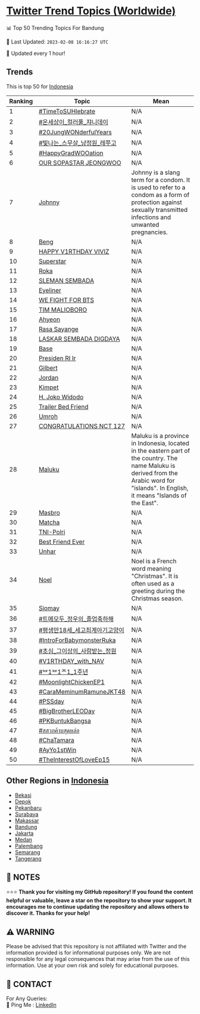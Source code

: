 [Twitter Trend Topics (Worldwide)](https://github.com/ErcinDedeoglu/Twitter-Trend-Topics)
==========


📊 Top 50 Trending Topics For Bandung

📆 Last Updated: `2023-02-08 16:16:27 UTC`

🔧 Updated every 1 hour!


## Trends

This is top 50 for [Indonesia](</Indonesia>)

| Ranking | Topic | Mean |
| ------- | ------------ | ------------ |
| 1 | [#TimeToSUHlebrate](http://twitter.com/search?q=%23TimeToSUHlebrate) | N/A |
| 2 | [#온세상이_컬러풀_쟈니데이](http://twitter.com/search?q=%23%ec%98%a8%ec%84%b8%ec%83%81%ec%9d%b4_%ec%bb%ac%eb%9f%ac%ed%92%80_%ec%9f%88%eb%8b%88%eb%8d%b0%ec%9d%b4) | N/A |
| 3 | [#20JungWONderfulYears](http://twitter.com/search?q=%2320JungWONderfulYears) | N/A |
| 4 | [#빛나는_스무살_냥정원_레쭈고](http://twitter.com/search?q=%23%eb%b9%9b%eb%82%98%eb%8a%94_%ec%8a%a4%eb%ac%b4%ec%82%b4_%eb%83%a5%ec%a0%95%ec%9b%90_%eb%a0%88%ec%ad%88%ea%b3%a0) | N/A |
| 5 | [#HappyGradWOOation](http://twitter.com/search?q=%23HappyGradWOOation) | N/A |
| 6 | [OUR SOPASTAR JEONGWOO](http://twitter.com/search?q=OUR+SOPASTAR+JEONGWOO) | N/A |
| 7 | [Johnny](http://twitter.com/search?q=Johnny) | Johnny is a slang term for a condom. It is used to refer to a condom as a form of protection against sexually transmitted infections and unwanted pregnancies. |
| 8 | [Beng](http://twitter.com/search?q=Beng) | N/A |
| 9 | [HAPPY V1RTHDAY VIVIZ](http://twitter.com/search?q=HAPPY+V1RTHDAY+VIVIZ) | N/A |
| 10 | [Superstar](http://twitter.com/search?q=Superstar) | N/A |
| 11 | [Roka](http://twitter.com/search?q=Roka) | N/A |
| 12 | [SLEMAN SEMBADA](http://twitter.com/search?q=SLEMAN+SEMBADA) | N/A |
| 13 | [Eyeliner](http://twitter.com/search?q=Eyeliner) | N/A |
| 14 | [WE FIGHT FOR BTS](http://twitter.com/search?q=WE+FIGHT+FOR+BTS) | N/A |
| 15 | [TIM MALIOBORO](http://twitter.com/search?q=TIM+MALIOBORO) | N/A |
| 16 | [Ahyeon](http://twitter.com/search?q=Ahyeon) | N/A |
| 17 | [Rasa Sayange](http://twitter.com/search?q=Rasa+Sayange) | N/A |
| 18 | [LASKAR SEMBADA DIGDAYA](http://twitter.com/search?q=LASKAR+SEMBADA+DIGDAYA) | N/A |
| 19 | [Base](http://twitter.com/search?q=Base) | N/A |
| 20 | [Presiden RI Ir](http://twitter.com/search?q=Presiden+RI+Ir) | N/A |
| 21 | [Gilbert](http://twitter.com/search?q=Gilbert) | N/A |
| 22 | [Jordan](http://twitter.com/search?q=Jordan) | N/A |
| 23 | [Kimpet](http://twitter.com/search?q=Kimpet) | N/A |
| 24 | [H. Joko Widodo](http://twitter.com/search?q=H.+Joko+Widodo) | N/A |
| 25 | [Trailer Bed Friend](http://twitter.com/search?q=Trailer+Bed+Friend) | N/A |
| 26 | [Umroh](http://twitter.com/search?q=Umroh) | N/A |
| 27 | [CONGRATULATIONS NCT 127](http://twitter.com/search?q=CONGRATULATIONS+NCT+127) | N/A |
| 28 | [Maluku](http://twitter.com/search?q=Maluku) | Maluku is a province in Indonesia, located in the eastern part of the country. The name Maluku is derived from the Arabic word for "islands". In English, it means "Islands of the East". |
| 29 | [Masbro](http://twitter.com/search?q=Masbro) | N/A |
| 30 | [Matcha](http://twitter.com/search?q=Matcha) | N/A |
| 31 | [TNI-Polri](http://twitter.com/search?q=TNI-Polri) | N/A |
| 32 | [Best Friend Ever](http://twitter.com/search?q=Best+Friend+Ever) | N/A |
| 33 | [Unhar](http://twitter.com/search?q=Unhar) | N/A |
| 34 | [Noel](http://twitter.com/search?q=Noel) | Noel is a French word meaning "Christmas". It is often used as a greeting during the Christmas season. |
| 35 | [Siomay](http://twitter.com/search?q=Siomay) | N/A |
| 36 | [#트메모두_정우의_졸업축하해](http://twitter.com/search?q=%23%ed%8a%b8%eb%a9%94%eb%aa%a8%eb%91%90_%ec%a0%95%ec%9a%b0%ec%9d%98_%ec%a1%b8%ec%97%85%ec%b6%95%ed%95%98%ed%95%b4) | N/A |
| 37 | [#평생만18세_세고최계아기고양이](http://twitter.com/search?q=%23%ed%8f%89%ec%83%9d%eb%a7%8c18%ec%84%b8_%ec%84%b8%ea%b3%a0%ec%b5%9c%ea%b3%84%ec%95%84%ea%b8%b0%ea%b3%a0%ec%96%91%ec%9d%b4) | N/A |
| 38 | [#IntroForBabymonsterRuka](http://twitter.com/search?q=%23IntroForBabymonsterRuka) | N/A |
| 39 | [#초심_그이상의_사랑받는_정원](http://twitter.com/search?q=%23%ec%b4%88%ec%8b%ac_%ea%b7%b8%ec%9d%b4%ec%83%81%ec%9d%98_%ec%82%ac%eb%9e%91%eb%b0%9b%eb%8a%94_%ec%a0%95%ec%9b%90) | N/A |
| 40 | [#V1RTHDAY_with_NAV](http://twitter.com/search?q=%23V1RTHDAY_with_NAV) | N/A |
| 41 | [#ᄇ1ᄇ1ᄌ1_1주년](http://twitter.com/search?q=%23%e1%84%871%e1%84%871%e1%84%8c1_1%ec%a3%bc%eb%85%84) | N/A |
| 42 | [#MoonlightChickenEP1](http://twitter.com/search?q=%23MoonlightChickenEP1) | N/A |
| 43 | [#CaraMeminumRamuneJKT48](http://twitter.com/search?q=%23CaraMeminumRamuneJKT48) | N/A |
| 44 | [#PSSday](http://twitter.com/search?q=%23PSSday) | N/A |
| 45 | [#BigBrotherLEODay](http://twitter.com/search?q=%23BigBrotherLEODay) | N/A |
| 46 | [#PKBuntukBangsa](http://twitter.com/search?q=%23PKBuntukBangsa) | N/A |
| 47 | [#สสวกค้าบสุดหล่อ](http://twitter.com/search?q=%23%e0%b8%aa%e0%b8%aa%e0%b8%a7%e0%b8%81%e0%b8%84%e0%b9%89%e0%b8%b2%e0%b8%9a%e0%b8%aa%e0%b8%b8%e0%b8%94%e0%b8%ab%e0%b8%a5%e0%b9%88%e0%b8%ad) | N/A |
| 48 | [#ChaTamara](http://twitter.com/search?q=%23ChaTamara) | N/A |
| 49 | [#AyYo1stWin](http://twitter.com/search?q=%23AyYo1stWin) | N/A |
| 50 | [#TheInterestOfLoveEp15](http://twitter.com/search?q=%23TheInterestOfLoveEp15) | N/A |



## Other Regions in [Indonesia](</Indonesia>)

* [Bekasi](</Indonesia/Bekasi.md>)
* [Depok](</Indonesia/Depok.md>)
* [Pekanbaru](</Indonesia/Pekanbaru.md>)
* [Surabaya](</Indonesia/Surabaya.md>)
* [Makassar](</Indonesia/Makassar.md>)
* [Bandung](</Indonesia/Bandung.md>)
* [Jakarta](</Indonesia/Jakarta.md>)
* [Medan](</Indonesia/Medan.md>)
* [Palembang](</Indonesia/Palembang.md>)
* [Semarang](</Indonesia/Semarang.md>)
* [Tangerang](</Indonesia/Tangerang.md>)



## 📝 NOTES

⭐⭐⭐ **Thank you for visiting my GitHub repository! If you found the content helpful or valuable, leave a star on the repository to show your support. It encourages me to continue updating the repository and allows others to discover it. Thanks for your help!**


## ⚠️ WARNING

Please be advised that this repository is not affiliated with Twitter and the information provided is for informational purposes only. We are not responsible for any legal consequences that may arise from the use of this information. Use at your own risk and solely for educational purposes.


## 📨 CONTACT

 For Any Queries:  
            🏓 Ping Me : [LinkedIn](https://www.linkedin.com/in/ercindedeoglu/)
